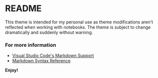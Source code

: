 # README
This theme is intended for my personal use as theme modifications aren't reflected when working with notebooks. The theme is subject to change dramatically and suddenly without warning.

### For more information
* [Visual Studio Code's Markdown Support](http://code.visualstudio.com/docs/languages/markdown)
* [Markdown Syntax Reference](https://help.github.com/articles/markdown-basics/)

**Enjoy!**
